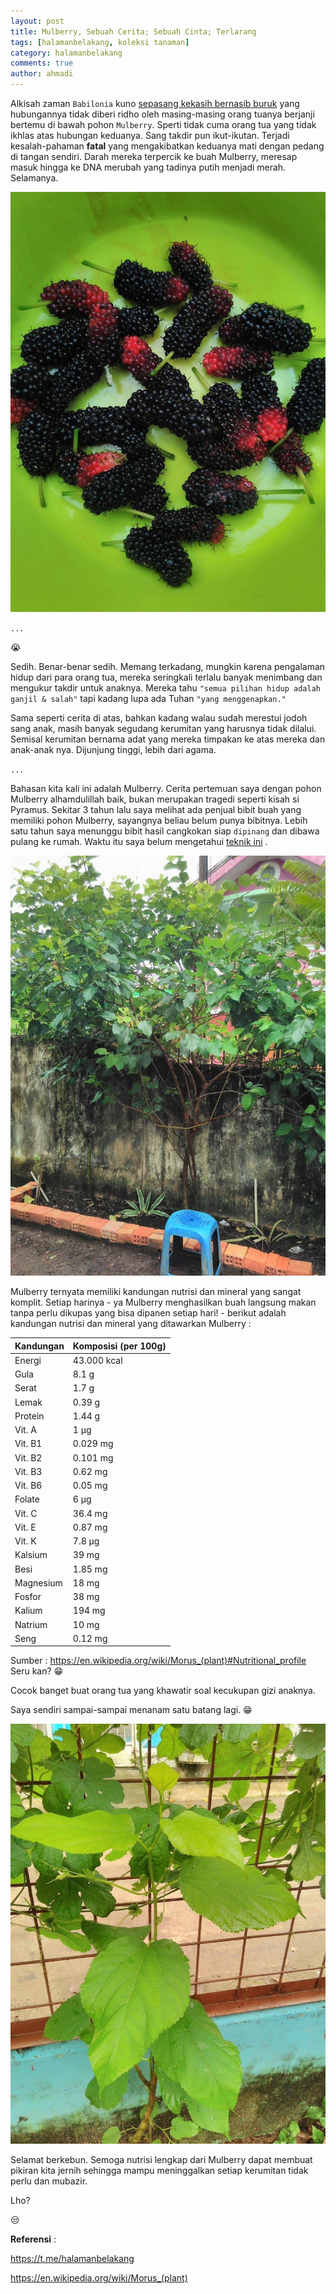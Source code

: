 ```yaml
---
layout: post
title: Mulberry, Sebuah Cerita; Sebuah Cinta; Terlarang
tags: [halamanbelakang, koleksi tanaman]
category: halamanbelakang
comments: true
author: ahmadi
--- 
```


Alkisah zaman `Babilonia` kuno [sepasang kekasih bernasib buruk](https://en.wikipedia.org/wiki/Pyramus_and_Thisbe) yang hubungannya tidak diberi ridho oleh masing-masing orang tuanya berjanji bertemu di bawah pohon `Mulberry`. 
Sperti tidak cuma orang tua yang tidak ikhlas atas hubungan keduanya. Sang takdir pun ikut-ikutan. Terjadi kesalah-pahaman **fatal** yang mengakibatkan keduanya mati dengan pedang di tangan sendiri. Darah mereka terpercik ke buah Mulberry, meresap masuk hingga ke DNA merubah yang tadinya putih menjadi merah. Selamanya.

![](/img/mb-buah.jpg) 

`...`

😭

Sedih. Benar-benar sedih. Memang terkadang, mungkin karena pengalaman hidup dari para orang tua, mereka seringkali terlalu banyak menimbang dan mengukur takdir untuk anaknya. Mereka tahu `"semua pilihan hidup adalah ganjil & salah"` tapi kadang lupa ada Tuhan `"yang menggenapkan."`



Sama seperti cerita di atas, bahkan kadang walau sudah merestui jodoh sang anak, masih banyak segudang kerumitan yang harusnya tidak dilalui. Semisal kerumitan bernama adat yang mereka timpakan ke atas mereka dan anak-anak nya. Dijunjung tinggi, lebih dari agama.

`...`

Bahasan kita kali ini adalah Mulberry. Cerita pertemuan saya dengan pohon Mulberry alhamdulillah baik, bukan merupakan tragedi seperti kisah si Pyramus. Sekitar 3 tahun lalu saya melihat ada penjual bibit buah yang memiliki pohon Mulberry, sayangnya beliau belum punya bibitnya. Lebih satu tahun saya menunggu bibit hasil cangkokan siap `dipinang` dan dibawa pulang ke rumah. Waktu itu saya belum mengetahui [teknik ini](https://t.me/halamanbelakang/223) .

![](/img/mb-pohon.jpg) 

Mulberry ternyata memiliki kandungan nutrisi dan mineral yang sangat komplit. Setiap harinya - ya Mulberry menghasilkan buah langsung makan tanpa perlu dikupas yang bisa dipanen setiap hari! - berikut adalah kandungan nutrisi dan mineral yang ditawarkan Mulberry :

| Kandungan    | Komposisi (per 100g)|
|-----------|-------------|
| Energi      | 43.000 kcal         |
| Gula      | 8.1 g        |
| Serat     | 1.7 g        |
| Lemak     | 0.39 g       |
| Protein   | 1.44 g       |
| Vit. A    | 1 μg        |
| Vit. B1   | 0.029 mg    |
| Vit. B2   | 0.101 mg    |
| Vit. B3   | 0.62 mg     |
| Vit. B6   | 0.05 mg     |
| Folate    | 6 μg        |
| Vit. C    | 36.4 mg     |
| Vit. E    | 0.87 mg     |
| Vit. K    | 7.8 μg      |
| Kalsium   | 39 mg       |
| Besi      | 1.85 mg     |
| Magnesium | 18 mg       |
| Fosfor    | 38 mg       |
| Kalium    | 194 mg      |
| Natrium   | 10 mg       |
| Seng      | 0.12 mg     |

Sumber : <https://en.wikipedia.org/wiki/Morus_(plant)#Nutritional_profile> 
Seru kan? 
😁

Cocok banget buat orang tua yang khawatir soal kecukupan gizi anaknya.

Saya sendiri sampai-sampai menanam satu batang lagi. 
😁

![](/img/mb-pohon2.jpg) 

Selamat berkebun. Semoga nutrisi lengkap dari Mulberry dapat membuat pikiran kita jernih sehingga mampu meninggalkan setiap kerumitan tidak perlu dan mubazir.

Lho?

😒

**Referensi** :

<https://t.me/halamanbelakang>

<https://en.wikipedia.org/wiki/Morus_(plant)>
